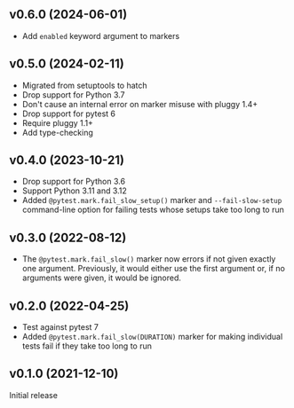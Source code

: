 v0.6.0 (2024-06-01)
-------------------
- Add `enabled` keyword argument to markers

v0.5.0 (2024-02-11)
-------------------
- Migrated from setuptools to hatch
- Drop support for Python 3.7
- Don't cause an internal error on marker misuse with pluggy 1.4+
- Drop support for pytest 6
- Require pluggy 1.1+
- Add type-checking

v0.4.0 (2023-10-21)
-------------------
- Drop support for Python 3.6
- Support Python 3.11 and 3.12
- Added `@pytest.mark.fail_slow_setup()` marker and `--fail-slow-setup`
  command-line option for failing tests whose setups take too long to run

v0.3.0 (2022-08-12)
-------------------
- The `@pytest.mark.fail_slow()` marker now errors if not given exactly one
  argument.  Previously, it would either use the first argument or, if no
  arguments were given, it would be ignored.

v0.2.0 (2022-04-25)
-------------------
- Test against pytest 7
- Added `@pytest.mark.fail_slow(DURATION)` marker for making individual tests
  fail if they take too long to run

v0.1.0 (2021-12-10)
-------------------
Initial release
